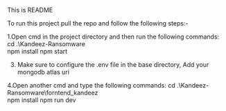 This is README


To run this project pull the repo and follow the following steps:-

1.Open cmd in the project directory and then run the following commands:
cd .\Kandeez-Ransomware\
npm install
npm start

3. Make sure to configure the .env file in the base directory, Add your mongodb atlas uri

4.Open another cmd and type the following commands:
cd .\Kandeez-Ransomware\forntend_kandeez\
npm install
npm run dev
